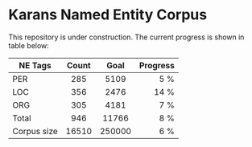 # Karans Named Entity Corpus
This repository is under construction. The current progress is shown in table below: 

| NE Tags        | Count            | Goal          | Progress      |
| ------------- |:-------------:|:-------------:| -----:|
| PER         | 285             | 5109    | 5 %    |
| LOC         | 356             | 2476    | 14 %    |
| ORG         | 305             | 4181    | 7 %    |
| Total         | 946            | 11766   | 8 %   |
|Corpus size | 16510            | 250000   | 6 %   |




